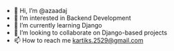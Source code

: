 - 👋 Hi, I’m @azaadaj
- 👀 I’m interested in Backend Development
- 🌱 I’m currently learning Django
- 💞️ I’m looking to collaborate on Django-based projects
- 📫 How to reach me kartiks.2529@gmail.com

<!---
azaadaj/azaadaj is a ✨ special ✨ repository because its `README.md` (this file) appears on your GitHub profile.
You can click the Preview link to take a look at your changes.
--->
